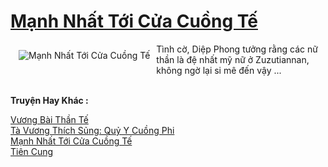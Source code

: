 <a href="https://truyenwiki.net/manh-nhat-toi-cua-cuong-te.35182/" title="Mạnh Nhất Tới Cửa Cuồng Tế"><h1>Mạnh Nhất Tới Cửa Cuồng Tế</h1></a><div style="display:table"><img align="right" style="float: left; padding: 10px;" src="https://truyenwiki.net/a/img/str/src/35182.jpg" alt="Mạnh Nhất Tới Cửa Cuồng Tế">Tình cờ, Diệp Phong tưởng rằng các nữ thần là đệ nhất mỹ nữ ở Zuzutiannan, không ngờ lại si mê đến vậy ...</div><p><br><b>Truyện Hay Khác :</b></p><a href="https://truyenwiki.net/vuong-bai-than-te.35574/" alt="Vương Bài Thần Tế">Vương Bài Thần Tế</a><br/><a href="https://sangtacviet.wordpress.com/2020/10/22/ta-vuong-thich-sung-quy-y-cuong-phi/" alt="Tà Vương Thích Sủng: Quỷ Y Cuồng Phi">Tà Vương Thích Sủng: Quỷ Y Cuồng Phi</a><br/><a href="https://sangtacviet.wordpress.com/2020/10/22/manh-nhat-toi-cua-cuong-te/" alt="Mạnh Nhất Tới Cửa Cuồng Tế">Mạnh Nhất Tới Cửa Cuồng Tế</a><br/><a href="https://sangtacviet.wordpress.com/2020/10/22/tien-cung/" alt="Tiên Cung">Tiên Cung</a><br/>